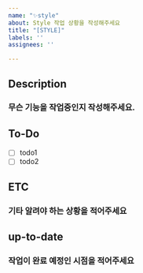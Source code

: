 ```yaml
---
name: "✨style"
about: Style 작업 상황을 작성해주세요
title: "[STYLE]"
labels: ''
assignees: ''

---
```


## Description

### 무슨 기능을 작업중인지 작성해주세요.

## To-Do

-   [ ] todo1
-   [ ] todo2

## ETC

### 기타 알려야 하는 상황을 적어주세요

## up-to-date

### 작업이 완료 예정인 시점을 적어주세요
